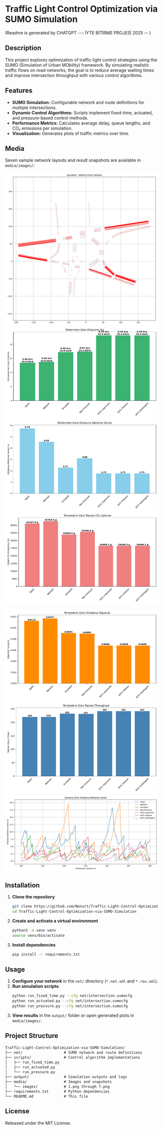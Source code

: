 # Traffic Light Control Optimization via SUMO Simulation

(Readme is generated by CHATGPT  --- İYTE BİTİRME PROJESİ 2025 -- )

## Description
This project explores optimization of traffic light control strategies using the SUMO (Simulation of Urban MObility) framework. By simulating realistic traffic flows on road networks, the goal is to reduce average waiting times and improve intersection throughput with various control algorithms.

## Features
- **SUMO Simulation:** Configurable network and route definitions for multiple intersections.
- **Dynamic Control Algorithms:** Scripts implement fixed-time, actuated, and pressure-based control methods.
- **Performance Metrics:** Calculates average delay, queue lengths, and CO₂ emissions per simulation.
- **Visualization:** Generates plots of traffic metrics over time.

## Media
Seven sample network layouts and result snapshots are available in `media/images/`:

![Layout 1](media/images/1.png)  
![Layout 2](media/images/2.png)  
![Layout 3](media/images/3.png)  
![Layout 4](media/images/4.png)  

![Results 1](media/images/5.png)  
![Results 2](media/images/6.png)  
![Results 3](media/images/7.png)

## Installation
1. **Clone the repository**  
   ```bash
   git clone https://github.com/Nonurt/Traffic-Light-Control-Optimization-via-SUMO-Simulation.git
   cd Traffic-Light-Control-Optimization-via-SUMO-Simulation
   ```
2. **Create and activate a virtual environment**  
   ```bash
   python3 -m venv venv
   source venv/bin/activate
   ```
3. **Install dependencies**  
   ```bash
   pip install -r requirements.txt
   ```

## Usage
1. **Configure your network** in the `net/` directory (`*.net.xml` and `*.rou.xml`).  
2. **Run simulation scripts**:  
   ```bash
   python run_fixed_time.py --cfg net/intersection.sumocfg
   python run_actuated.py --cfg net/intersection.sumocfg
   python run_pressure.py --cfg net/intersection.sumocfg
   ```
3. **View results** in the `output/` folder or open generated plots in `media/images/`.

## Project Structure
```
Traffic-Light-Control-Optimization-via-SUMO-Simulation/
├── net/                   # SUMO network and route definitions
├── scripts/               # Control algorithm implementations
│   ├── run_fixed_time.py
│   ├── run_actuated.py
│   └── run_pressure.py
├── output/                # Simulation outputs and logs
├── media/                 # Images and snapshots
│   └── images/            # 1.png through 7.png
├── requirements.txt       # Python dependencies
└── README.md              # This file
```

## License
Released under the MIT License.
